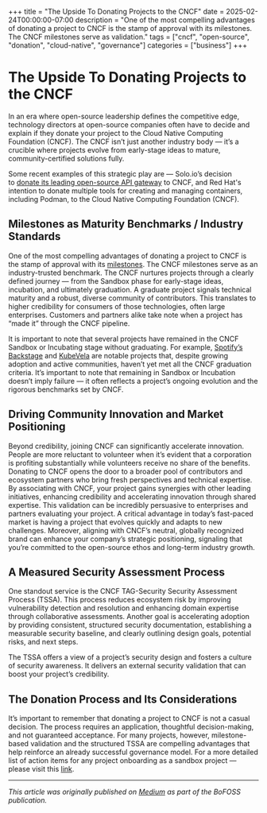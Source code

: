 +++
title = "The Upside To Donating Projects to the CNCF"
date = 2025-02-24T00:00:00-07:00
description = "One of the most compelling advantages of donating a project to CNCF is the stamp of approval with its milestones. The CNCF milestones serve as validation."
tags = ["cncf", "open-source", "donation", "cloud-native", "governance"]
categories = ["business"]
+++

# The Upside To Donating Projects to the CNCF

In an era where open-source leadership defines the competitive edge, technology directors at open-source companies often have to decide and explain if they donate your project to the Cloud Native Computing Foundation (CNCF). The CNCF isn’t just another industry body — it’s a crucible where projects evolve from early-stage ideas to mature, community-certified solutions fully.

Some recent examples of this strategic play are — Solo.io’s decision to [donate its leading open-source API gateway](https://www.globenewswire.com/news-release/2024/11/14/2981444/0/en/Solo-io-Donates-Leading-Open-Source-API-Gateway-to-the-CNCF-to-Drive-Community-Innovation-and-Redefine-API-Management-with-Omni-Directional-Connectivity.html) to CNCF, and Red Hat's intention to donate multiple tools for creating and managing containers, including Podman, to the Cloud Native Computing Foundation (CNCF).

## Milestones as Maturity Benchmarks / Industry Standards

One of the most compelling advantages of donating a project to CNCF is the stamp of approval with its [milestones](https://github.com/cncf/toc/milestones). The CNCF milestones serve as an industry-trusted benchmark. The CNCF nurtures projects through a clearly defined journey — from the Sandbox phase for early-stage ideas, incubation, and ultimately graduation. A graduate project signals technical maturity and a robust, diverse community of contributors. This translates to higher credibility for consumers of those technologies, often large enterprises. Customers and partners alike take note when a project has “made it” through the CNCF pipeline.

It is important to note that several projects have remained in the CNCF Sandbox or Incubating stage without graduating. For example, [Spotify’s Backstage](https://www.cncf.io/projects/backstage/) and [KubeVela](https://www.cncf.io/projects/KubeVela/) are notable projects that, despite growing adoption and active communities, haven’t yet met all the CNCF graduation criteria. It’s important to note that remaining in Sandbox or Incubation doesn’t imply failure — it often reflects a project’s ongoing evolution and the rigorous benchmarks set by CNCF.

## Driving Community Innovation and Market Positioning

Beyond credibility, joining CNCF can significantly accelerate innovation. People are more reluctant to volunteer when it’s evident that a corporation is profiting substantially while volunteers receive no share of the benefits. Donating to CNCF opens the door to a broader pool of contributors and ecosystem partners who bring fresh perspectives and technical expertise. By associating with CNCF, your project gains synergies with other leading initiatives, enhancing credibility and accelerating innovation through shared expertise. This validation can be incredibly persuasive to enterprises and partners evaluating your project. A critical advantage in today’s fast-paced market is having a project that evolves quickly and adapts to new challenges. Moreover, aligning with CNCF’s neutral, globally recognized brand can enhance your company’s strategic positioning, signaling that you’re committed to the open-source ethos and long-term industry growth.

## A Measured Security Assessment Process

One standout service is the CNCF TAG-Security Security Assessment Process (TSSA). This process reduces ecosystem risk by improving vulnerability detection and resolution and enhancing domain expertise through collaborative assessments. Another goal is accelerating adoption by providing consistent, structured security documentation, establishing a measurable security baseline, and clearly outlining design goals, potential risks, and next steps.

The TSSA offers a view of a project’s security design and fosters a culture of security awareness. It delivers an external security validation that can boost your project’s credibility.

## The Donation Process and Its Considerations

It’s important to remember that donating a project to CNCF is not a casual decision. The process requires an application, thoughtful decision-making, and not guaranteed acceptance. For many projects, however, milestone-based validation and the structured TSSA are compelling advantages that help reinforce an already successful governance model. For a more detailed list of action items for any project onboarding as a sandbox project — please visit this [link](https://github.com/cncf/toc/issues/720).

---

*This article was originally published on [Medium](https://medium.com/bofoss) as part of the BoFOSS publication.* 